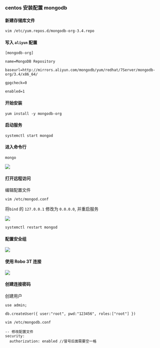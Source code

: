 ### centos 安装配置 mongodb

#### 新建存储库文件

```shell
vim /etc/yum.repos.d/mongodb-org-3.4.repo
```

#### 写入 `aliyun` 配置

```shell
[mongodb-org]

name=MongoDB Repository

baseurl=http://mirrors.aliyun.com/mongodb/yum/redhat/7Server/mongodb-org/3.4/x86_64/

gpgcheck=0

enabled=1
```

#### 开始安装

```shell
yum install -y mongodb-org
```

#### 启动服务

```shell
systemctl start mongod
```

#### 进入命令行

```shell
mongo
```

![](http://images.atomblogs.com/20190818151812.png)

#### 打开远程访问

编辑配置文件

```shell
vim /etc/mongod.conf
```

将`bind` 的 `127.0.0.1` 修改为 `0.0.0.0`, 并重启服务

![](http://images.atomblogs.com/20190818152112.png)

```shell
systemctl restart mongod
```

#### 配置安全组

![](http://images.atomblogs.com/20190818152521.png)

#### 使用 Robo 3T 连接

![](http://images.atomblogs.com/20190818153121.png)

#### 创建连接密码

创建用户

```shell
use admin;

db.createUser({ user:"root", pwd:"123456", roles:["root"] })

```

```shell
vim /etc/mongodb.conf

-- 修改配置文件
security:
  authorization: enabled //冒号后面需要空一格
```
